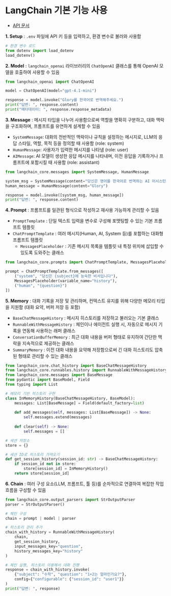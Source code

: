 # LangChain 기본 기능 사용

- [API 문서](https://python.langchain.com/api_reference/)

**1. Setup** : `.env` 파일에 API 키 등을 입력하고, 환경 변수로 불러와 사용함

```python
# 환경 변수 로드
from dotenv import load_dotenv
load_dotenv()
```

**2. Model** : `langchain_openai` 라이브러리의 `ChatOpenAI` 클래스를 통해 OpenAI 모델을 호출하여 사용할 수 있음

```python
from langchain_openai import ChatOpenAI

model = ChatOpenAI(model="gpt-4.1-mini")

response = model.invoke("Glory를 한국어로 번역해주세요.")
print("답변: ", response.content)
print("메타데이터: ", response.response_metadata)
```

**3. Message** : 메시지 타입을 나누어 사용함으로써 역할을 명확히 구분하고, 대화 맥락을 구조화하며, 프롬프트를 유연하게 설계할 수 있음

- `SystemMessage`: 대화의 전반적인 맥락이나 규칙을 설정하는 메시지로, LLM의 응답 스타일, 역할, 목적 등을 정의할 때 사용함 (role: system)
- `HumanMessage`: 사용자가 입력한 메시지를 나타냄 (role: user)
- `AIMessage`: AI 모델이 생성한 응답 메시지를 나타내며, 이전 응답을 기록하거나 프롬프트에 포함시킬 때 사용함 (role: assistant)

```python
from langchain_core.messages import SystemMessage, HumanMessage

system_msg = SystemMessage(content="당신은 영어를 한국어로 번역하는 AI 어시스턴트입니다.")
human_message = HumanMessage(content="Glory")

response = model.invoke([system_msg, human_message])
print("답변: ", response.content)
```

**4. Prompt** : 프롬프트를 일관된 형식으로 작성하고 재사용 가능하게 관리할 수 있음

- `PromptTemplate` : 단일 텍스트 입력을 변수로 구성해 포맷팅할 수 있는 기본 프롬프트 템플릿
- `ChatPromptTemplate` : 여러 메시지(Human, AI, System 등)를 포함하는 대화형 프롬프트 템플릿
    - `MessagesPlaceholder` : 기존 메시지 목록을 템플릿 내 특정 위치에 삽입할 수 있도록 도와주는 클래스

```python
from langchain_core.prompts import ChatPromptTemplate, MessagesPlaceholder

prompt = ChatPromptTemplate.from_messages([
    ("system", "당신은 {subject}에 능숙한 비서입니다"),
    MessagesPlaceholder(variable_name="history"),
    ("human", "{question}")
])
```

**5. Memory** : 대화 기록을 저장 및 관리하며, 컨텍스트 유지를 위해 다양한 메모리 타입을 지원함 (대화 요약, 버퍼 저장 등 포함)

- `BaseChatMessageHistory` : 메시지 히스토리를 저장하고 불러오는 기본 클래스
- `RunnableWithMessageHistory` : 체인이나 에이전트 실행 시, 자동으로 메시지 기록을 연동해 사용하는 래퍼 클래스
- `ConversationBufferMemory` : 최근 대화 내용을 버퍼 형태로 유지하여 간단한 맥락을 지속적으로 제공하는 클래스
- `SummaryMemory` : 이전 대화 내용을 요약해 저장함으로써 긴 대화 히스토리도 압축된 형태로 관리할 수 있는 클래스

```python
from langchain_core.chat_history import BaseChatMessageHistory
from langchain_core.runnables.history import RunnableWithMessageHistory
from langchain_core.messages import BaseMessage
from pydantic import BaseModel, Field
from typing import List

# 메모리 기반 히스토리 구현
class InMemoryHistory(BaseChatMessageHistory, BaseModel):
    messages: List[BaseMessage] = Field(default_factory=list)
    
    def add_messages(self, messages: List[BaseMessage]) -> None:
        self.messages.extend(messages)
    
    def clear(self) -> None:
        self.messages = []

# 세션 저장소
store = {}

# 세션 ID로 히스토리 가져오기
def get_session_history(session_id: str) -> BaseChatMessageHistory:
    if session_id not in store:
        store[session_id] = InMemoryHistory()
    return store[session_id]
```

**6. Chain** : 여러 구성 요소(LLM, 프롬프트, 툴 등)를 순차적으로 연결하여 복잡한 작업 흐름을 구성할 수 있음

```python
from langchain_core.output_parsers import StrOutputParser
parser = StrOutputParser()

# 체인 구성
chain = prompt | model | parser

# 히스토리 관리 추가
chain_with_history = RunnableWithMessageHistory(
    chain,
    get_session_history,
    input_messages_key="question",
    history_messages_key="history"
)

# 체인 실행, 히스토리 이용해서 대화 진행
response = chain_with_history.invoke(
    {"subject": "수학", "question": "1+2는 얼마인가요?"},
    config={"configurable": {"session_id": "user1"}}
)
print("답변: ", response)
```